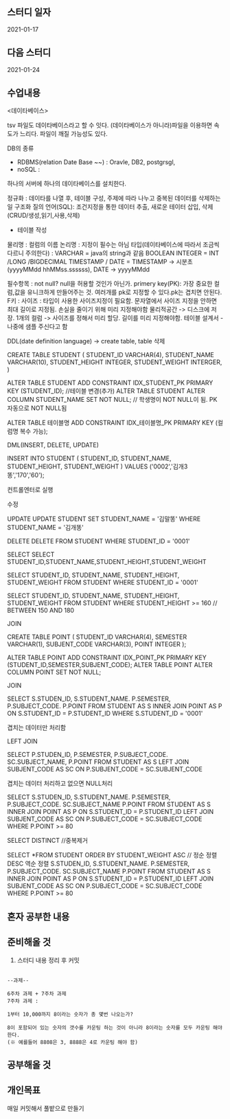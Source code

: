 스터디 일자
------
2021-01-17

다음 스터디
-----
2021-01-24

수업내용
------

<데이타베이스>

tsv 파일도 데이타베이스라고 할 수 잇다.
(데이타베이스가 아니라)파일을 이용하면 속도가 느리다.
파일이 깨질 가능성도 있다.

DB의 종류

- RDBMS(relation Date Base ~~) : Oravle, DB2, postgrsgl,
- noSQL :

하나의 서버에 하나의 데이타베이스를 설치한다.

정규화 : 데이타를 나열 후, 테이블 구성, 주제에 따라 나누고 중복된 데이터를 삭제하는 일
구조화 질의 언어(SQL): 조건지정을 통한 데이터 추출, 새로운 테이터 삽입, 삭제(CRUD/생성,읽기,사용,삭제)

- 테이블 작성

물리명 : 컬럼의 이름
논리명 : 지정이 필수는 아님
타입(데이타베이스에 따라서 조금씩 다르니 주의한다) :
	VARCHAR = java의 string과 같음
 	BOOLEAN
 	INTEGER = INT /LONG /BIGDECIMAL
 	TIMESTAMP / DATE = TIMESTAMP -> 시분초(yyyyMMdd hhMMss.ssssss), DATE -> yyyyMMdd

 필수항목 : not null? null을 허용할 것인가 아닌가.
 primery key(PK): 가장 중요한 컬럼,값을 유니크하게 만들어주는 것. 여러개를 pk로 지정할 수 있다.pk는 겹치면 안된다.
 F키 :
 사이즈 : 타입이 사용한 사이즈지정이 필요함. 문자열에서 사이즈 지정을 안하면 최대 길이로 지정됨. 손실을 줄이기 위해 미리 지정해야함
 물리적공간 -> 디스크에 저장.
 1개의 컬럼 -> 사이즈를 정해서 미리 할당. 길이를 미리 지정해야함.
 테이블 설계서 - 나중에 샘플 주신다고 함


 DDL(date definition language) -> create table, table 삭제

CREATE TABLE STUDENT (
	STUDENT_ID VARCHAR(4),
	STUDENT_NAME VARCHAR(10),
	STUDENT_HEIGHT INTEGER,
	STUDENT_WEIGHT INTERGER,
)


ALTER TABLE STUDENT ADD CONSTRAINT IDX_STUDENT_PK PRIMARY KEY (STUDENT_ID);  //테이블 변경(추가)
ALTER TABLE STUDENT ALTER COLUMN STUDENT_NAME SET NOT NULL; // 학생명이 NOT NULL이 됨. PK 자동으로 NOT NULL됨


ALTER TABLE 테이블명 ADD CONSTRAINT IDX_테이블명_PK PRIMARY KEY (컬럼명 복수 가능);


DML(INSERT, DELETE, UPDATE)

INSERT INTO STUDENT (
	STUDENT_ID,
	STUDENT_NAME,
	STUDENT_HEIGHT,
	STUDENT_WEIGHT
) VALUES ('0002','김개3똥','170','60');

컨트롤엔터로 실행

수정

UPDATE
UPDATE STUDENT SET STUDENT_NAME =  '김말똥' WHERE STUDENT_NAME = '김개똥'

DELETE
DELETE FROM STUDENT WHERE STUDENT_ID = '0001'

SELECT
SELECT STUDENT_ID,STUDENT_NAME,STUDENT_HEIGHT,STUDENT_WEIGHT

SELECT
    STUDENT_ID,
    STUDENT_NAME,
    STUDENT_HEIGHT,
    STUDENT_WEIGHT
FROM STUDENT
WHERE STUDENT_ID = '0001'

SELECT
    STUDENT_ID,
    STUDENT_NAME,
    STUDENT_HEIGHT,
    STUDENT_WEIGHT
FROM STUDENT
WHERE STUDENT_HEIGHT >= 160
// BETWEEN 150 AND 180

JOIN


CREATE TABLE POINT (
    STUDENT_ID VARCHAR(4),
    SEMESTER VARCHAR(1),
    SUBJENT_CODE VARCHAR(3),
    POINT INTEGER
);

ALTER TABLE POINT ADD CONSTRAINT IDX_POINT_PK PRIMARY KEY (STUDENT_ID,SEMESTER,SUBJENT_CODE);
ALTER TABLE POINT ALTER COLUMN POINT SET NOT NULL;


JOIN

SELECT
	S.STUDEN_ID,
	S.STUDENT_NAME.
	P.SEMESTER,
	P.SUBJECT_CODE.
	P.POINT
FROM STUDENT AS S
INNER JOIN POINT AS P
	ON S.STUDENT_ID = P.STUDENT_ID
WHERE S.STUDENT_ID = '0001'

겹치는 데이터만 처리함



LEFT JOIN

SELECT
	P.STUDEN_ID,
	P.SEMESTER,
	P.SUBJECT_CODE.
	SC.SUBJECT_NAME,
	P.POINT
FROM STUDENT AS S
LEFT JOIN SUBJENT_CODE AS SC
	ON P.SUBJENT_CODE = SC.SUBJENT_CODE

겹치는 데이터 처리하고 없으면 NULL처리


SELECT
	S.STUDEN_ID,
	S.STUDENT_NAME.
	P.SEMESTER,
	P.SUBJECT_CODE.
	SC.SUBJECT_NAME
	P.POINT
FROM STUDENT AS S
INNER JOIN POINT AS P
	ON S.STUDENT_ID = P.STUDENT_ID
LEFT JOIN SUBJENT_CODE AS SC
	ON P.SUBJECT_CODE = SC.SUBJECT_CODE
WHERE P.POINT >= 80


SELECT DISTINCT //중복제거


SELECT *FROM STUDENT ORDER BY STUDENT_WEIGHT ASC // 정순 정렬 DESC 역순 정렬
	S.STUDEN_ID,
	S.STUDENT_NAME.
	P.SEMESTER,
	P.SUBJECT_CODE.
	SC.SUBJECT_NAME
	P.POINT
FROM STUDENT AS S
INNER JOIN POINT AS P
	ON S.STUDENT_ID = P.STUDENT_ID
LEFT JOIN SUBJENT_CODE AS SC
	ON P.SUBJECT_CODE = SC.SUBJECT_CODE
WHERE P.POINT >= 80




혼자 공부한 내용
------


준비해올 것
---------
1. 스터디 내용 정리 후 커밋

```

--과제--

6주차 과제 + 7주차 과제
7주차 과제 :

1부터 10,000까지 8이라는 숫자가 총 몇번 나오는가?

8이 포함되어 있는 숫자의 갯수를 카운팅 하는 것이 아니라 8이라는 숫자를 모두 카운팅 해야 한다.
(※ 예를들어 8808은 3, 8888은 4로 카운팅 해야 함)

```

공부해올 것
--------

개인목표
-------
매일 커밋해서 풀밭으로 만들기

